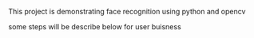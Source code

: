 This project is demonstrating face recognition using python and opencv

some steps will be describe below for user buisness


